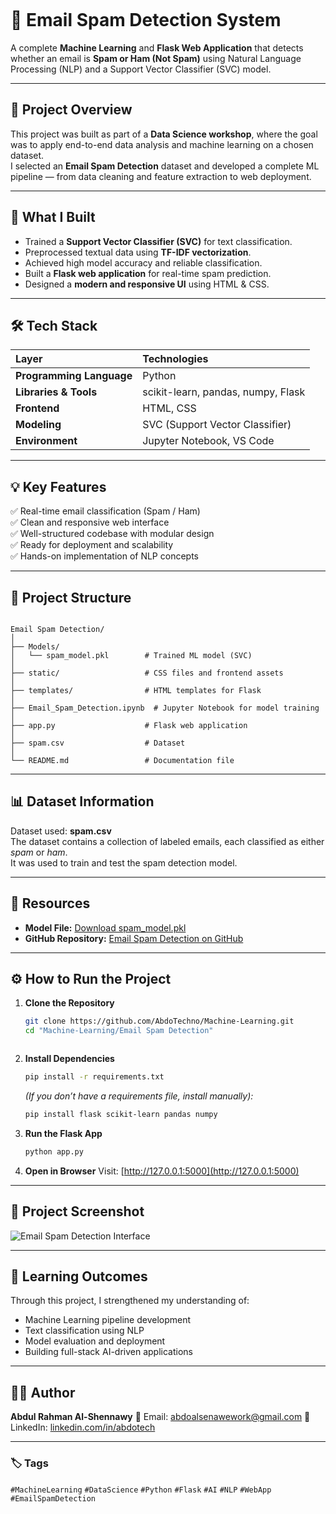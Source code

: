 ```markdown

````
# 📧 Email Spam Detection System

A complete **Machine Learning** and **Flask Web Application** that detects whether an email is **Spam or Ham (Not Spam)** using Natural Language Processing (NLP) and a Support Vector Classifier (SVC) model.

---

## 🚀 Project Overview

This project was built as part of a **Data Science workshop**, where the goal was to apply end-to-end data analysis and machine learning on a chosen dataset.  
I selected an **Email Spam Detection** dataset and developed a complete ML pipeline — from data cleaning and feature extraction to web deployment.

---

## 🧠 What I Built

- Trained a **Support Vector Classifier (SVC)** for text classification.  
- Preprocessed textual data using **TF-IDF vectorization**.  
- Achieved high model accuracy and reliable classification.  
- Built a **Flask web application** for real-time spam prediction.  
- Designed a **modern and responsive UI** using HTML & CSS.  

---

## 🛠️ Tech Stack

| Layer | Technologies |
|:------|:--------------|
| **Programming Language** | Python |
| **Libraries & Tools** | scikit-learn, pandas, numpy, Flask |
| **Frontend** | HTML, CSS |
| **Modeling** | SVC (Support Vector Classifier) |
| **Environment** | Jupyter Notebook, VS Code |

---

## 💡 Key Features

✅ Real-time email classification (Spam / Ham)  
✅ Clean and responsive web interface  
✅ Well-structured codebase with modular design  
✅ Ready for deployment and scalability  
✅ Hands-on implementation of NLP concepts  

---

## 📂 Project Structure

```

Email Spam Detection/
│
├── Models/
│   └── spam_model.pkl        # Trained ML model (SVC)
│
├── static/                   # CSS files and frontend assets
│
├── templates/                # HTML templates for Flask
│
├── Email_Spam_Detection.ipynb  # Jupyter Notebook for model training
│
├── app.py                    # Flask web application
│
├── spam.csv                  # Dataset
│
└── README.md                 # Documentation file

````

---

## 📊 Dataset Information

Dataset used: **spam.csv**  
The dataset contains a collection of labeled emails, each classified as either *spam* or *ham*.  
It was used to train and test the spam detection model.

---

## 🔗 Resources

- **Model File:** [Download spam_model.pkl](https://github.com/AbdoTechno/Machine-Learning/blob/main/Email%20Spam%20Detection/Models/spam_model.pkl)  
- **GitHub Repository:** [Email Spam Detection on GitHub](https://github.com/AbdoTechno/Machine-Learning/tree/main/Email%20Spam%20Detection)

---

## ⚙️ How to Run the Project

1. **Clone the Repository**
   ```bash
   git clone https://github.com/AbdoTechno/Machine-Learning.git
   cd "Machine-Learning/Email Spam Detection"
````
````
2. **Install Dependencies**

   ```bash
   pip install -r requirements.txt
   ```

   *(If you don’t have a requirements file, install manually):*

   ```bash
   pip install flask scikit-learn pandas numpy
   ```

3. **Run the Flask App**

   ```bash
   python app.py
   ```

4. **Open in Browser**
   Visit: [http://127.0.0.1:5000](http://127.0.0.1:5000)

---

## 📸 Project Screenshot

![Email Spam Detection Interface](https://github.com/AbdoTechno/Machine-Learning/raw/main/Email%20Spam%20Detection/static/screenshot.png)

---

## 🎯 Learning Outcomes

Through this project, I strengthened my understanding of:

* Machine Learning pipeline development
* Text classification using NLP
* Model evaluation and deployment
* Building full-stack AI-driven applications

---

## 👨‍💻 Author

**Abdul Rahman Al-Shennawy**
📧 Email: [abdoalsenawework@gmail.com](mailto:abdoalsenawework@gmail.com)
🔗 LinkedIn: [linkedin.com/in/abdotech](https://linkedin.com/in/abdotech)

---

### 🏷️ Tags

`#MachineLearning` `#DataScience` `#Python` `#Flask` `#AI` `#NLP` `#WebApp` `#EmailSpamDetection`

```

